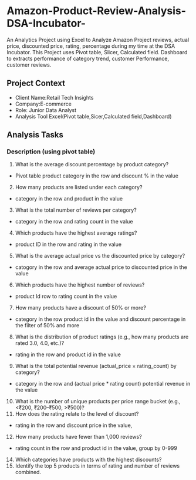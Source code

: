 # Amazon-Product-Review-Analysis-DSA-Incubator-
An Analytics Project using Excel to Analyze Amazon Project reviews, actual price, discounted price, rating, percentage during my time at the DSA Incubator. This Project uses Pivot table, Slicer, Calculated field. Dashboard to extracts performance of category trend, customer Performance, customer reviews.

## Project Context
- Client Name:Retail Tech Insights
- Company:E-commerce
- Role: Junior Data Analyst
- Analysis Tool Excel(Pivot table,Sicer,Calculated field,Dashboard)

## Analysis Tasks
### Description (using pivot table)
1. What is the average discount percentage by product category?
 -   Pivot table product category in the row and discount % in the value
2. How many products are listed under each category?
 -   category in the row and product in the value
3. What is the total number of reviews per category?
 - category in the row and rating count in the value
4. Which products have the highest average ratings?
 - product ID in the row and rating in the value
5. What is the average actual price vs the discounted price by category?
 - catogory in the row and average actual price to discounted price in the value
6. Which products have the highest number of reviews?
 - product Id row to rating count in the value
7. How many products have a discount of 50% or more?
 - category in the row product id in the value and discount percentage in the filter of 50% and more
8. What is the distribution of product ratings (e.g., how many products are rated 3.0, 4.0, etc.)?
 - rating in the row and product id in the value
9. What is the total potential revenue (actual_price × rating_count) by category?
 - category in the row and (actual price * rating count) potential revenue in the value
10. What is the number of unique products per price range bucket (e.g., <₹200, ₹200–₹500, >₹500)?
11. How does the rating relate to the level of discount?
- rating in the row and discount price in the value, 
12. How many products have fewer than 1,000 reviews?
- rating count in the row and product id in the value, group by 0-999
14. Which categories have products with the highest discounts?
15. Identify the top 5 products in terms of rating and number of reviews combined.
